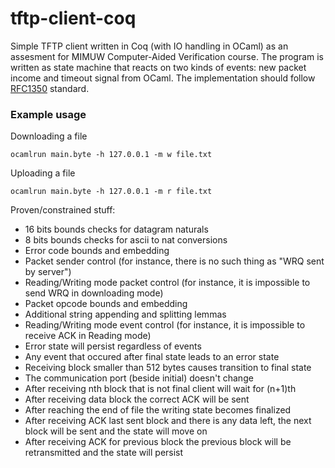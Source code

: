 # tftp-client-coq

Simple TFTP client written in Coq (with IO handling in OCaml) as an assesment for MIMUW Computer-Aided Verification course. The program is written as state machine that reacts on two kinds of events: new packet income and timeout signal from OCaml.
The implementation should follow [RFC1350](https://tools.ietf.org/html/rfc1350) standard.

### Example usage

Downloading a file
```
ocamlrun main.byte -h 127.0.0.1 -m w file.txt
```

Uploading a file
```
ocamlrun main.byte -h 127.0.0.1 -m r file.txt
```

Proven/constrained stuff:

 - 16 bits bounds checks for datagram naturals
 - 8 bits bounds checks for ascii to nat conversions
 - Error code bounds and embedding
 - Packet sender control (for instance, there is no such thing as "WRQ sent by server")
 - Reading/Writing mode packet control (for instance, it is impossible to send WRQ in downloading mode)
 - Packet opcode bounds and embedding
 - Additional string appending and splitting lemmas
 - Reading/Writing mode event control (for instance, it is impossible to receive ACK in Reading mode)
 - Error state will persist regardless of events
 - Any event that occured after final state leads to an error state
 - Receiving block smaller than 512 bytes causes transition to final state
 - The communication port (beside initial) doesn't change
 - After receiving nth block that is not final client will wait for (n+1)th 
 - After receiving data block the correct ACK will be sent
 - After reaching the end of file the writing state becomes finalized
 - After receiving ACK last sent block and there is any data left, the next block will be sent and the state will move on
 - After receiving ACK for previous block the previous block will be retransmitted and the state will persist
 
 
